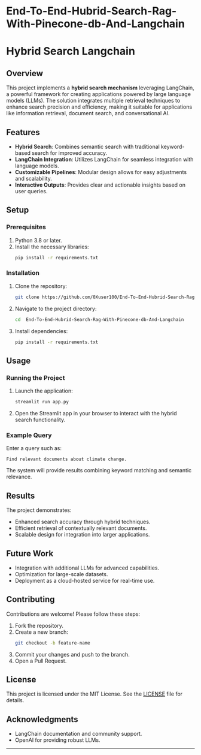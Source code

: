 # End-To-End-Hubrid-Search-Rag-With-Pinecone-db-And-Langchain
# Hybrid Search Langchain

## Overview
This project implements a **hybrid search mechanism** leveraging LangChain, a powerful framework for creating applications powered by large language models (LLMs). The solution integrates multiple retrieval techniques to enhance search precision and efficiency, making it suitable for applications like information retrieval, document search, and conversational AI.

## Features
- **Hybrid Search**: Combines semantic search with traditional keyword-based search for improved accuracy.
- **LangChain Integration**: Utilizes LangChain for seamless integration with language models.
- **Customizable Pipelines**: Modular design allows for easy adjustments and scalability.
- **Interactive Outputs**: Provides clear and actionable insights based on user queries.

## Setup

### Prerequisites
1. Python 3.8 or later.
2. Install the necessary libraries:
   ```bash
   pip install -r requirements.txt
   ```

### Installation
1. Clone the repository:
   ```bash
   git clone https://github.com/0Xuser100/End-To-End-Hubrid-Search-Rag-With-Pinecone-db-And-Langchain.git
   ```
2. Navigate to the project directory:
   ```bash
   cd  End-To-End-Hubrid-Search-Rag-With-Pinecone-db-And-Langchain
   ```
3. Install dependencies:
   ```bash
   pip install -r requirements.txt
   ```

## Usage

### Running the Project
1. Launch the application:
   ```bash
   streamlit run app.py
   ```
2. Open the Streamlit app in your browser to interact with the hybrid search functionality.

### Example Query
Enter a query such as:
```
Find relevant documents about climate change.
```
The system will provide results combining keyword matching and semantic relevance.

## Results
The project demonstrates:
- Enhanced search accuracy through hybrid techniques.
- Efficient retrieval of contextually relevant documents.
- Scalable design for integration into larger applications.

## Future Work
- Integration with additional LLMs for advanced capabilities.
- Optimization for large-scale datasets.
- Deployment as a cloud-hosted service for real-time use.

## Contributing
Contributions are welcome! Please follow these steps:
1. Fork the repository.
2. Create a new branch:
   ```bash
   git checkout -b feature-name
   ```
3. Commit your changes and push to the branch.
4. Open a Pull Request.

## License
This project is licensed under the MIT License. See the [LICENSE](LICENSE) file for details.

## Acknowledgments
- LangChain documentation and community support.
- OpenAI for providing robust LLMs.

---


